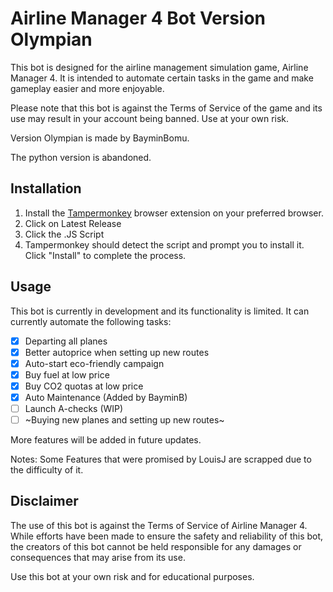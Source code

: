# Airline Manager 4 Bot Version Olympian
This bot is designed for the airline management simulation game, Airline Manager 4. 
It is intended to automate certain tasks in the game and make gameplay easier and more enjoyable.

Please note that this bot is against the Terms of Service of the game and its use may result in your account being banned. Use at your own risk.

Version Olympian is made by BayminBomu.

The python version is abandoned.
## Installation
1. Install the [Tampermonkey](https://www.tampermonkey.net/) browser extension on your preferred browser.
2. Click on Latest Release
3. Click the .JS Script
4. Tampermonkey should detect the script and prompt you to install it. Click "Install" to complete the process.


## Usage
This bot is currently in development and its functionality is limited. It can currently automate the following tasks:
- [x] Departing all planes
- [x] Better autoprice when setting up new routes
- [x] Auto-start eco-friendly campaign
- [x] Buy fuel at low price
- [x] Buy CO2 quotas at low price
- [x] Auto Maintenance (Added by BayminB)
- [ ] Launch A-checks (WIP)
- [ ]  ~Buying new planes and setting up new routes~

More features will be added in future updates.

 Notes: Some Features that were promised by LouisJ are scrapped due to the difficulty of it.

## Disclaimer
The use of this bot is against the Terms of Service of Airline Manager 4. 
While efforts have been made to ensure the safety and reliability of this bot, the creators of this bot cannot be held responsible for any damages or consequences that may arise from its use.

Use this bot at your own risk and for educational purposes.
